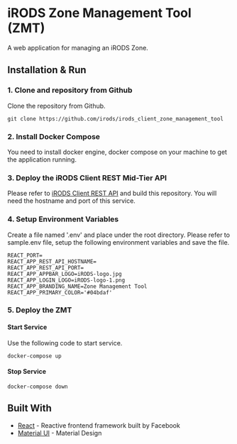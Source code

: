 # iRODS Zone Management Tool (ZMT)

A web application for managing an iRODS Zone.

## Installation & Run

### 1. Clone and repository from Github
Clone the repository from Github.

```
git clone https://github.com/irods/irods_client_zone_management_tool
```

### 2. Install Docker Compose
You need to install docker engine, docker compose on your machine to get the application running.

### 3. Deploy the iRODS Client REST Mid-Tier API 
Please refer to [iRODS Client REST API](https://github.com/irods/irods_client_rest_cpp) and build this repository. You will need the hostname and port of this service.

### 4. Setup Environment Variables
Create a file named '.env' and place under the root directory. Please refer to sample.env file, setup the following environment variables and save the file.

```
REACT_PORT=
REACT_APP_REST_API_HOSTNAME=
REACT_APP_REST_API_PORT=
REACT_APP_APPBAR_LOGO=iRODS-logo.jpg
REACT_APP_LOGIN_LOGO=iRODS-logo-1.png
REACT_APP_BRANDING_NAME=Zone Management Tool
REACT_APP_PRIMARY_COLOR='#04bdaf'
```

### 5. Deploy the ZMT

#### Start Service
Use the following code to start service.
```
docker-compose up
```

#### Stop Service
```
docker-compose down
```

## Built With
  - [React](https://reactjs.org/) - Reactive frontend framework built by Facebook
  - [Material UI](https://material-ui.com/) - Material Design
